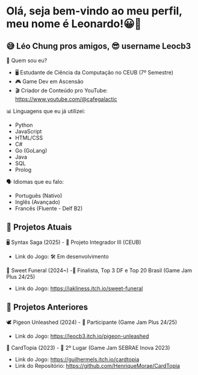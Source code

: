 # Olá, seja bem-vindo ao meu perfil, meu nome é Leonardo!😀👋
## 😅 Léo Chung pros amigos, 😎 username Leocb3

🧐 Quem sou eu?
- 🖥 Estudante de Ciência da Computação no CEUB (7º Semestre)
- 🎮 Game Dev em Ascensão
- 🎬 Criador de Conteúdo pro YouTube: https://www.youtube.com/@cafegalactic

📊 Linguagens que eu já utilizei:
- Python
- JavaScript
- HTML/CSS
- C#
- Go (GoLang)
- Java
- SQL
- Prolog

🗣 Idiomas que eu falo:
- Português (Nativo)
- Inglês (Avançado)
- Francês (Fluente - Delf B2)

## 🎯 Projetos Atuais

🖥️ Syntax Saga (2025) - 📔 Projeto Integrador III (CEUB)
- Link do Jogo: 🛠️ Em desenvolvimento

🍭 Sweet Funeral (2024~) -🏅 Finalista, Top 3 DF e Top 20 Brasil (Game Jam Plus 24/25)
- Link do Jogo: https://jakliness.itch.io/sweet-funeral

## 🎯 Projetos Anteriores

🕊 Pigeon Unleashed (2024) - 🏅 Participante (Game Jam Plus 24/25)
- Link do Jogo: https://leocb3.itch.io/pigeon-unleashed

🎴 CardTopia (2023) - 🥈 2º Lugar (Game Jam SEBRAE Inova 2023)
- Link do Jogo: https://guilhermels.itch.io/cardtopia
- Link do Repositório: https://github.com/HenriqueMorae/CardTopia

<!--

---

> "Create beautiful worlds, untainted by malice"

— Great-Uncle (The Boy and the Heron)

<!--
**Leocb3/Leocb3** is a ✨ _special_ ✨ repository because its `README.md` (this file) appears on your GitHub profile.

Here are some ideas to get you started:

- 🔭 I’m currently working on ...
- 🌱 I’m currently learning ...
- 👯 I’m looking to collaborate on ...
- 🤔 I’m looking for help with ...
- 💬 Ask me about ...
- 📫 How to reach me: ...
- 😄 Pronouns: ...
- ⚡ Fun fact: ...
--

